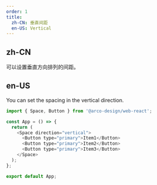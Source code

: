 ```yaml
---
order: 1
title: 
  zh-CN: 垂直间距
  en-US: Vertical
---
```


## zh-CN

可以设置垂直方向排列的间距。

## en-US

You can set the spacing in the vertical direction.

```js
import { Space, Button } from '@arco-design/web-react';

const App = () => {
  return (
    <Space direction="vertical">
      <Button type="primary">Item1</Button>
      <Button type="primary">Item2</Button>
      <Button type="primary">Item3</Button>
    </Space>
  );
};

export default App;
```
